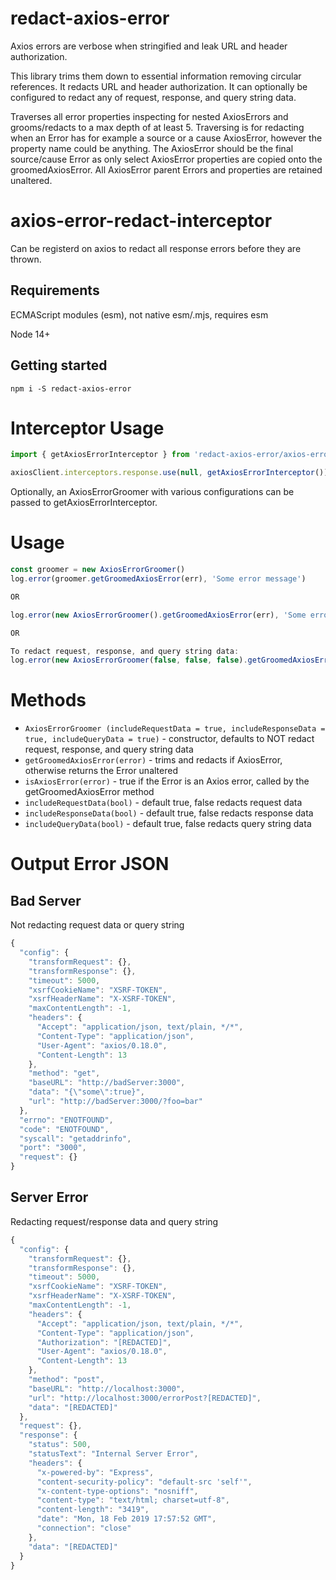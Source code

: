 # redact-axios-error

Axios errors are verbose when stringified and leak URL and header authorization.

This library trims them down to essential information removing circular references.
It redacts URL and header authorization.
It can optionally be configured to redact any of request, response, and query string data.

Traverses all error properties inspecting for nested AxiosErrors and grooms/redacts to a max depth of at least 5.
Traversing is for redacting when an Error has for example a source or a cause AxiosError, however the property name could be anything.
The AxiosError should be the final source/cause Error as only select AxiosError properties are copied onto the groomedAxiosError.
All AxiosError parent Errors and properties are retained unaltered.

# axios-error-redact-interceptor

Can be registerd on axios to redact all response errors before they are thrown.

## Requirements

ECMAScript modules (esm), not native esm/.mjs, requires esm

Node 14+

## Getting started

```console
npm i -S redact-axios-error
```

# Interceptor Usage

```javascript
import { getAxiosErrorInterceptor } from 'redact-axios-error/axios-error-redact-interceptor'

axiosClient.interceptors.response.use(null, getAxiosErrorInterceptor())
```

Optionally, an AxiosErrorGroomer with various configurations can be passed to getAxiosErrorInterceptor.

# Usage

```javascript
const groomer = new AxiosErrorGroomer()
log.error(groomer.getGroomedAxiosError(err), 'Some error message')

OR

log.error(new AxiosErrorGroomer().getGroomedAxiosError(err), 'Some error message')

OR

To redact request, response, and query string data:
log.error(new AxiosErrorGroomer(false, false, false).getGroomedAxiosError(err), 'Some error message')
```

# Methods

   * `AxiosErrorGroomer (includeRequestData = true, includeResponseData = true, includeQueryData = true)` - constructor, defaults to NOT redact request, response, and query string data
   * `getGroomedAxiosError(error)` - trims and redacts if AxiosError, otherwise returns the Error unaltered
   * `isAxiosError(error)` - true if the Error is an Axios error, called by the getGroomedAxiosError method
   * `includeRequestData(bool)` - default true, false redacts request data
   * `includeResponseData(bool)` - default true, false redacts response data
   * `includeQueryData(bool)` - default true, false redacts query string data

# Output Error JSON

## Bad Server

Not redacting request data or query string

```javascript
{
  "config": {
    "transformRequest": {},
    "transformResponse": {},
    "timeout": 5000,
    "xsrfCookieName": "XSRF-TOKEN",
    "xsrfHeaderName": "X-XSRF-TOKEN",
    "maxContentLength": -1,
    "headers": {
      "Accept": "application/json, text/plain, */*",
      "Content-Type": "application/json",
      "User-Agent": "axios/0.18.0",
      "Content-Length": 13
    },
    "method": "get",
    "baseURL": "http://badServer:3000",
    "data": "{\"some\":true}",
    "url": "http://badServer:3000/?foo=bar"
  },
  "errno": "ENOTFOUND",
  "code": "ENOTFOUND",
  "syscall": "getaddrinfo",
  "port": "3000",
  "request": {}
}
```

## Server Error

Redacting request/response data and query string

```javascript
{
  "config": {
    "transformRequest": {},
    "transformResponse": {},
    "timeout": 5000,
    "xsrfCookieName": "XSRF-TOKEN",
    "xsrfHeaderName": "X-XSRF-TOKEN",
    "maxContentLength": -1,
    "headers": {
      "Accept": "application/json, text/plain, */*",
      "Content-Type": "application/json",
      "Authorization": "[REDACTED]",
      "User-Agent": "axios/0.18.0",
      "Content-Length": 13
    },
    "method": "post",
    "baseURL": "http://localhost:3000",
    "url": "http://localhost:3000/errorPost?[REDACTED]",
    "data": "[REDACTED]"
  },
  "request": {},
  "response": {
    "status": 500,
    "statusText": "Internal Server Error",
    "headers": {
      "x-powered-by": "Express",
      "content-security-policy": "default-src 'self'",
      "x-content-type-options": "nosniff",
      "content-type": "text/html; charset=utf-8",
      "content-length": "3419",
      "date": "Mon, 18 Feb 2019 17:57:52 GMT",
      "connection": "close"
    },
    "data": "[REDACTED]"
  }
}
```
